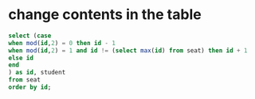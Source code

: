 # change contents in the table
```sql
select (case
when mod(id,2) = 0 then id - 1
when mod(id,2) = 1 and id != (select max(id) from seat) then id + 1
else id
end
) as id, student
from seat
order by id;
```